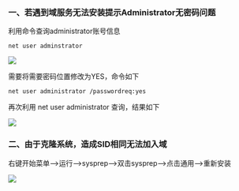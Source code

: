 ### 一、若遇到域服务无法安装提示Administrator无密码问题

利用命令查询administrator账号信息

`net user adminstrator`

![](https://img.myla.eu.org/file/139476ab5567366855ec2.png)

需要将需要密码位置修改为YES，命令如下

```
net user administrator /passwordreq:yes
```

再次利用 net user administrator 查询，结果如下

![](https://img.myla.eu.org/file/6d4e1f58d46b41011d7c2.png)

### 二、由于克隆系统，造成SID相同无法加入域

右键开始菜单——>运行——>sysprep——>双击sysprep——>点击通用——>重新安装

![](https://img.myla.eu.org/file/85ee244d52b0d0bcc2363.png)